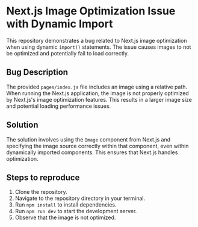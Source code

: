# Next.js Image Optimization Issue with Dynamic Import

This repository demonstrates a bug related to Next.js image optimization when using dynamic `import()` statements.  The issue causes images to not be optimized and potentially fail to load correctly.

## Bug Description

The provided `pages/index.js` file includes an image using a relative path. When running the Next.js application, the image is not properly optimized by Next.js's image optimization features. This results in a larger image size and potential loading performance issues.

## Solution

The solution involves using the `Image` component from Next.js and specifying the image source correctly within that component, even within dynamically imported components. This ensures that Next.js handles optimization. 

## Steps to reproduce
1. Clone the repository.
2. Navigate to the repository directory in your terminal.
3. Run `npm install` to install dependencies.
4. Run `npm run dev` to start the development server.
5. Observe that the image is not optimized.
